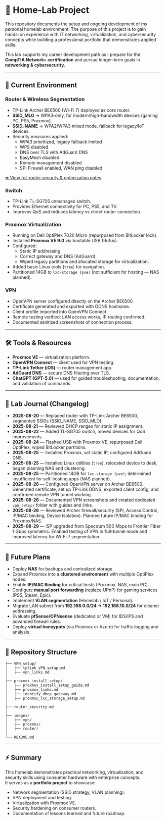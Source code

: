 # 🏡 Home-Lab Project

This repository documents the setup and ongoing development of my personal homelab environment. The purpose of this project is to gain hands-on experience with IT networking, virtualization, and cybersecurity concepts while building a professional portfolio that demonstrates applied skills.  

This lab supports my career development path as I prepare for the **CompTIA Network+ certification** and pursue longer-term goals in **networking & cybersecurity**.

---

## 📌 Current Environment

### Router & Wireless Segmentation
- TP-Link Archer BE6500 (Wi-Fi 7) deployed as core router.  
- **SSID_MLO** → WPA3-only, for modern/high-bandwidth devices (gaming PC, PS5, Proxmox).  
- **SSID_NAME** → WPA2/WPA3 mixed mode, fallback for legacy/IoT devices.  
- Security measures applied:  
  - WPA3 prioritized, legacy fallback limited  
  - WPS disabled  
  - DNS over TLS with AdGuard DNS  
  - EasyMesh disabled  
  - Remote management disabled  
  - SPI Firewall enabled, WAN ping disabled  

[➡ View full router security & optimization notes](router_security.md)

### Switch
- TP-Link TL-SG705 unmanaged switch.  
- Provides Ethernet connectivity for PC, PS5, and TV.  
- Improves QoS and reduces latency vs direct router connection.  

### Proxmox Virtualization
- Running on Dell OptiPlex 7020 Micro (repurposed from BitLocker lock).  
- Installed **Proxmox VE 9.0** via bootable USB (Rufus).  
- Configured:  
  - Static IP addressing  
  - Correct gateway and DNS (AdGuard)  
  - Wiped legacy partitions and allocated storage for virtualization.  
- Added basic Linux tools (`tree`) for navigation.  
- Partitioned 14GB to `lxc-storage (pve)` (not sufficient for hosting — NAS planned).  

### VPN
- OpenVPN server configured directly on the Archer BE6500.  
- Certificate generated and exported with DDNS hostname.  
- Client profile imported into OpenVPN Connect.  
- Remote testing verified: LAN access works, IP routing confirmed.  
- Documented sanitized screenshots of connection process.  

---

## 🛠️ Tools & Resources
- **Proxmox VE** — virtualization platform.  
- **OpenVPN Connect** — client used for VPN testing.  
- **TP-Link Tether (iOS)** — router management app.  
- **AdGuard DNS** — secure DNS filtering over TLS.  
- **ChatGPT (GPT-5.0)** — used for guided troubleshooting, documentation, and validation of commands.  

---

## 📓 Lab Journal (Changelog)

- **2025-08-20** — Replaced router with TP-Link Archer BE6500, segmented SSIDs (SSID_NAME, SSID_MLO).  
- **2025-08-21** — Reviewed DHCP ranges for static IP assignment.  
- **2025-08-22** — Added TL-SG705 switch, moved devices for QoS improvements.  
- **2025-08-24** — Flashed USB with Proxmox VE, repurposed Dell OptiPlex, wiped BitLocker partitions.  
- **2025-08-25** — Installed Proxmox, set static IP, configured AdGuard DNS.  
- **2025-08-25** — Installed Linux utilities (`tree`), relocated device to desk, began planning NAS and clustering.  
- **2025-08-25** — Partitioned 14GB for `lxc-storage (pve)`; determined insufficient for self-hosting apps (NAS planned).  
- **2025-08-26** — Configured OpenVPN server on Archer BE6500. Generated certificate, set up TP-Link DDNS, exported client config, and confirmed remote VPN tunnel working.  
- **2025-08-26** — Documented VPN screenshots and created dedicated `vpn_setup/` folder with guides and links.  
- **2025-08-26** — Reviewed Archer firewall/security (SPI, Access Control, IP/MAC binding, Device Isolation). Planned future IP/MAC binding for Proxmox/NAS.  
- **2025-08-29** — ISP upgraded from Spectrum 500 Mbps to Frontier Fiber 1 Gbps symmetric. Enabled testing of VPN in full-tunnel mode and improved latency for Wi-Fi 7 segmentation.  

---

## 🚧 Future Plans

- Deploy **NAS** for backups and centralized storage.  
- Expand Proxmox into a **clustered environment** with multiple OptiPlex nodes.  
- Enable **IP/MAC Binding** for critical hosts (Proxmox, NAS, main PC).  
- Configure **manual port forwarding** (replace UPnP) for gaming services (PS5, Steam, Epic).  
- Implement **VLAN segmentation** (Homelab / IoT / Personal).  
- Migrate LAN subnet from **192.168.0.0/24 → 192.168.10.0/24** for cleaner addressing.  
- Evaluate **pfSense/OPNsense** (dedicated or VM) for IDS/IPS and advanced firewall rules.  
- Deploy **virtual honeypots** (via Proxmox or Azure) for traffic logging and analysis.  

---

## 📂 Repository Structure

```plaintext
├── VPN_setup/
│   ├── tplink_VPN_setup.md
│   ├── vpn_links.md
│
├── proxmox_install_setup/
│   ├── proxmox_install_setup_guide.md
│   ├── proxmox_links.md
│   ├── identify_dhcp_gateway.md
│   ├── proxmox_lxc_storage_setup.md
│
├── router_security.md
│
├── images/
│   ├── vpn/
│   ├── proxmox/
│   ├── router/
│
└── README.md
```

---

## ⚡ Summary

This homelab demonstrates practical networking, virtualization, and security skills using consumer hardware with enterprise concepts.  
It serves as a **portfolio project** to showcase:  
- Network segmentation (SSID strategy, VLAN planning).  
- VPN deployment and testing.  
- Virtualization with Proxmox VE.  
- Security hardening on consumer routers.  
- Documentation of lessons learned and future roadmap. 
